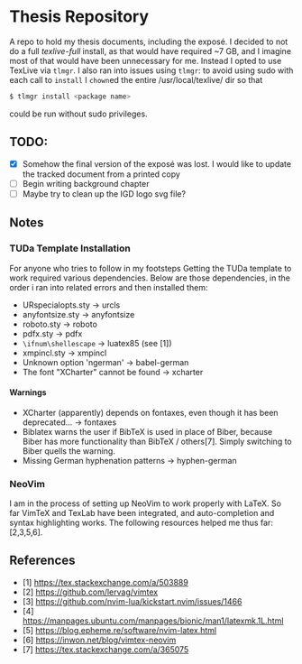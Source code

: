 # Thesis Repository
A repo to hold my thesis documents, including the exposé. I decided to not do a full *texlive-full* install, as that would have required ~7 GB, and I imagine most of that would have been unnecessary for me. Instead I opted to use TexLive via `tlmgr`. I also ran into issues using `tlmgr`: to avoid using sudo with each call to `install` I `chown`ed the entire /usr/local/texlive/ dir so that
```sh
$ tlmgr install <package name>
```
could be run without sudo privileges.

## TODO:
- [x] Somehow the final version of the exposé was lost. I would like to update the tracked document from a printed copy
- [ ] Begin writing background chapter
- [ ] Maybe try to clean up the IGD logo svg file?

## Notes
### TUDa Template Installation
For anyone who tries to follow in my footsteps
Getting the TUDa template to work required various dependencies. Below are those dependencies, in the order i ran into related errors and then installed them:
- URspecialopts.sty -> urcls
- anyfontsize.sty -> anyfontsize
- roboto.sty -> roboto
- pdfx.sty -> pdfx
- `\ifnum\shellescape` -> luatex85 (see [1])
- xmpincl.sty -> xmpincl
- Unknown option 'ngerman' -> babel-german
- The font "XCharter" cannot be found -> xcharter

#### Warnings
- XCharter (apparently) depends on fontaxes, even though it has been deprecated... -> fontaxes
- Biblatex warns the user if BibTeX is used in place of Biber, because Biber has more functionality than BibTeX / others[7]. Simply switching to Biber quells the warning.
- Missing German hyphenation patterns -> hyphen-german

### NeoVim
I am in the process of setting up NeoVim to work properly with LaTeX. So far VimTeX and TexLab have been integrated, and auto-completion and syntax highlighting works. The following resources helped me thus far: [2,3,5,6].

## References
- [1] https://tex.stackexchange.com/a/503889
- [2] https://github.com/lervag/vimtex
- [3] https://github.com/nvim-lua/kickstart.nvim/issues/1466
- [4] https://manpages.ubuntu.com/manpages/bionic/man1/latexmk.1L.html
- [5] https://blog.epheme.re/software/nvim-latex.html
- [6] https://inwon.net/blog/vimtex-neovim
- [7] https://tex.stackexchange.com/a/365075
